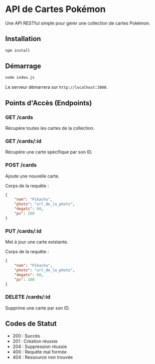 # API de Cartes Pokémon

Une API RESTful simple pour gérer une collection de cartes Pokémon.

## Installation

```bash
npm install
```

## Démarrage

```bash
node index.js
```

Le serveur démarrera sur `http://localhost:3000`.

## Points d'Accès (Endpoints)

### GET /cards
Récupère toutes les cartes de la collection.

### GET /cards/:id
Récupère une carte spécifique par son ID.

### POST /cards
Ajoute une nouvelle carte.

Corps de la requête :
```json
{
    "nom": "Pikachu",
    "photo": "url_de_la_photo",
    "degats": 60,
    "pv": 100
}
```

### PUT /cards/:id
Met à jour une carte existante.

Corps de la requête :
```json
{
    "nom": "Pikachu",
    "photo": "url_de_la_photo",
    "degats": 60,
    "pv": 100
}
```

### DELETE /cards/:id
Supprime une carte par son ID.

## Codes de Statut

- 200 : Succès
- 201 : Création réussie
- 204 : Suppression réussie
- 400 : Requête mal formée
- 404 : Ressource non trouvée 